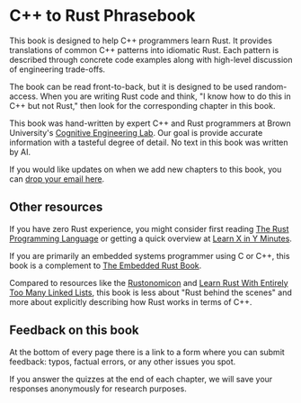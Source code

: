# C++ to Rust Phrasebook

This book is designed to help C++ programmers learn Rust. It provides translations of common C++ patterns into idiomatic Rust. Each pattern is described through concrete code examples along with high-level discussion of engineering trade-offs.

The book can be read front-to-back, but it is designed to be used random-access. 
When you are writing Rust code and think, "I know how to do this in C++ but not Rust," then
look for the corresponding chapter in this book.

This book was hand-written by expert C++ and Rust programmers at Brown University's [Cognitive Engineering Lab](https://cel.cs.brown.edu/). Our goal is provide accurate information with a tasteful degree of detail. No text in this book was written by AI.

If you would like updates on when we add new chapters to this book, you can [drop your email here](https://forms.gle/rcrdZihmT81LWy6F6).

## Other resources

If you have zero Rust experience, you might consider first reading [The Rust Programming
Language](https://rust-book.cs.brown.edu/) or getting a quick overview at [Learn X in Y Minutes](https://learnxinyminutes.com/rust/).

If you are primarily an embedded systems programmer using C or C++, this book is
a complement to [The Embedded Rust Book](https://docs.rust-embedded.org/book/).

Compared to resources like the [Rustonomicon](https://doc.rust-lang.org/nomicon/) and [Learn Rust With Entirely Too Many Linked Lists](https://rust-unofficial.github.io/too-many-lists/), this book is less about "Rust behind the scenes" and more about explicitly describing how Rust works in terms of C++.

## Feedback on this book

At the bottom of every page there is a link
to a form where you can submit feedback: typos, factual errors, or any other issues you spot.

If you answer the quizzes at the end of each chapter, we will save your
responses anonymously for research purposes.
